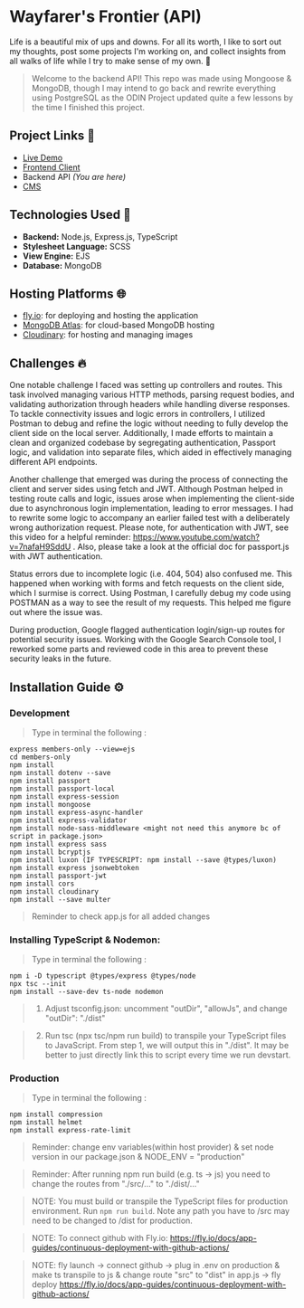 # Wayfarer's Frontier (API)

Life is a beautiful mix of ups and downs. For all its worth, I like to sort out my thoughts, post some projects I'm working on, and collect insights from all walks of life while I try to make sense of my own. 🧳

> Welcome to the backend API! This repo was made using Mongoose & MongoDB, though I may intend to go back and rewrite everything using PostgreSQL as the ODIN Project updated quite a few lessons by the time I finished this project.

## Project Links 🔗

- [Live Demo](https://wayfarers-frontier.pages.dev/)
- [Frontend Client](https://github.com/NovaCat35/blog-client)
- Backend API _(You are here)_
- [CMS](https://github.com/NovaCat35/blog-cms)

## Technologies Used 🚀
- **Backend:** Node.js, Express.js, TypeScript
- **Stylesheet Language:** SCSS
- **View Engine:** EJS
- **Database:** MongoDB

## Hosting Platforms 🌐
- [fly.io](https://fly.io): for deploying and hosting the application
- [MongoDB Atlas](https://www.mongodb.com/cloud/atlas): for cloud-based MongoDB hosting
- [Cloudinary](https://cloudinary.com): for hosting and managing images

## Challenges 🔥
One notable challenge I faced was setting up controllers and routes. This task involved managing various HTTP methods, parsing request bodies, and validating authorization through headers while handling diverse responses. To tackle connectivity issues and logic errors in controllers, I utilized Postman to debug and refine the logic without needing to fully develop the client side on the local server. Additionally, I made efforts to maintain a clean and organized codebase by segregating authentication, Passport logic, and validation into separate files, which aided in effectively managing different API endpoints.

Another challenge that emerged was during the process of connecting the client and server sides using fetch and JWT. Although Postman helped in testing route calls and logic, issues arose when implementing the client-side due to asynchronous login implementation, leading to error messages. I had to rewrite some logic to accompany an earlier failed test with a deliberately wrong authorization request. Please note, for authentication with JWT, see this video for a helpful reminder: https://www.youtube.com/watch?v=7nafaH9SddU . Also, please take a look at the official doc for passport.js with JWT authentication.


Status errors due to incomplete logic (i.e. 404, 504) also confused me. This happened when working with forms and fetch requests on the client side, which I surmise is correct. Using Postman, I carefully debug my code using POSTMAN as a way to see the result of my requests. This helped me figure out where the issue was.

During production, Google flagged authentication login/sign-up routes for potential security issues. Working with the Google Search Console tool, I reworked some parts and reviewed code in this area to prevent these security leaks in the future.

## Installation Guide ⚙️

### Development

> Type in terminal the following :

```
express members-only --view=ejs
cd members-only
npm install
npm install dotenv --save
npm install passport
npm install passport-local
npm install express-session
npm install mongoose
npm install express-async-handler
npm install express-validator
npm install node-sass-middleware <might not need this anymore bc of script in package.json>
npm install express sass
npm install bcryptjs
npm install luxon (IF TYPESCRIPT: npm install --save @types/luxon)
npm install express jsonwebtoken
npm install passport-jwt
npm install cors
npm install cloudinary
npm install --save multer
```

> Reminder to check app.js for all added changes

### Installing TypeScript & Nodemon:

> Type in terminal the following :

```
npm i -D typescript @types/express @types/node
npx tsc --init
npm install --save-dev ts-node nodemon
```

> 1. Adjust tsconfig.json: uncomment "outDir", "allowJs", and change "outDir": "./dist"

> 2. Run tsc (npx tsc/npm run build) to transpile your TypeScript files to JavaScript. From step 1, we will output this in "./dist". It may be better to just directly link this to script every time we run devstart. 

### Production

> Type in terminal the following :

```
npm install compression
npm install helmet
npm install express-rate-limit
```

> Reminder: change env variables(within host provider) & set node version in our package.json & NODE_ENV = "production" 

> Reminder: After running npm run build (e.g. ts -> js) you need to change the routes from "./src/..." to "./dist/..."

> NOTE: You must build or transpile the TypeScript files for production environment. Run `npm run build`. Note any path you have to /src may need to be changed to /dist for production.

> NOTE: To connect github with Fly.io: https://fly.io/docs/app-guides/continuous-deployment-with-github-actions/

> NOTE: fly launch -> connect github -> plug in .env on production & make ts transpile to js & change route "src" to "dist" in app.js -> fly deploy https://fly.io/docs/app-guides/continuous-deployment-with-github-actions/

